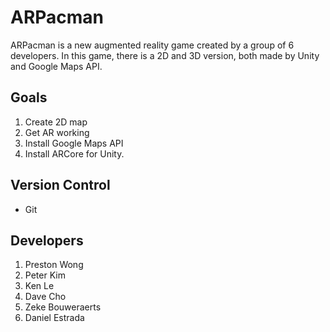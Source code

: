 # ARPacman
ARPacman is a new augmented reality game created by a group of 6 developers. In this game, there is a 2D and 3D version, both made by Unity and Google Maps API. 
## Goals
1. Create 2D map
2. Get AR working
3. Install Google Maps API
4. Install ARCore for Unity.

## Version Control
- Git

## Developers
1. Preston Wong
2. Peter Kim
3. Ken Le
4. Dave Cho
5. Zeke Bouweraerts 
6. Daniel Estrada
